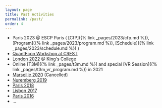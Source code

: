```yaml
---
layout: page
title: Past Activities
permalink: /past/
order: 4
---
```


- Paris 2023 @ ESCP Paris ( [CfP]({% link _pages/2023/cfp.md %}), [Program]({% link _pages/2023/program.md %}), [Schedule]({% link _pages/2023/schedule.md %}) )
- [QuantEcon Workshop at CREST](https://github.com/albop/CREST2022/)
- [London 2022](https://t2m2022.sciencesconf.org/) @ King's College
- Online [T3M]({% link _pages/t3m.md %}) and special  [VR Session]({% link _pages/t3m_vr_program.md %}) in 2021
- [Marseille 2020](https://t2m2020.sciencesconf.org/) (Cancelled)  
- [Nuremberg 2019](https://t2m2019.sciencesconf.org/)
- [Paris 2018](https://t2m2018.sciencesconf.org/)
- [Lisbon 2017](https://t2m2017.sciencesconf.org/)
- [Paris 2016](https://t2m2016.sciencesconf.org/)
- ...   
